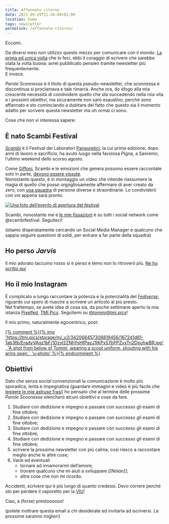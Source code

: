 ```yaml
---
title: Affannato ritorno
date: 2021-09-29T11:34:04+02:00
location: home
tags: newsletter
permalink: /affannato-ritorno/
---
```

Eccomi.

Da diversi mesi non utilizzo questo mezzo per comunicare con il mondo. [La prima ed unica volta](/la-volta-buona 'È la volta buona') che lo feci, ebbi il coraggio di scrivere che sarebbe stata la volta buona: avrei pubblicato pensieri tramite newsletter più frequentemente.  
E invece.

<cite>Parole Sconnesse</cite> è il titolo di questa pseudo-newsletter, che sconnessa e discontinua si proclamava e tale rimarrà. Anche ora, do sfogo alla mia crescente necessità di condividere quello che sta succedendo nella mia vita e i prossimi obiettivi, ma sicuramente non sarò esaustivo, perché sono affannato e sto cominciando a dubitare del fatto che questo sia il momento adatto per scrivere questa newsletter ma oh ormai ci sono.

Cose che non vi interessa sapere:

## È nato Scambi Festival

<cite>[Scambi](https://scambi.org 'Sito ufficiale di Scambi Festival')</cite> è il Festival dei Laboratori [Paneuretici](https://scambi.org/paneuretico 'Cosa vuol dire “paneuretico„'), la cui prima edizione, dopo anni di lavoro e sacrificio, ha avuto luogo nella favolosa Pigna, a Sanremo, l’ultimo weekend dello scorso agosto.

Come [Giffoni](https://tommi.space/cose#giffoni-film-festival 'Giffoni Film Festival fra le cose che faccio'), Scambi e le emozioni che genera possono essere raccontate solo in parte, <u>devono essere vissute</u>.  
Nonostante questo, è in montaggio un video che intende riassumere la magia di quello che posso orgogliosamente affermare di aver creato da zero, con [una squadra](https://scambi.org/chi-siamo 'Chi siamo - Scambi') di persone diverse e straordinarie. Lo condividerò con voi appena sarà pronto.

[![Una foto dell’evento di apertura del festival](https://buttondown.s3.amazonaws.com/images/61d9a3c2-1035-4267-a25c-3d59856ed6c2.jpg)](https://instagram.com/scambifestival)

Scambi, nonostante me e [le mie fissazioni](https://quitsocialmedia.club/tuffo 'Quit Social Media') è su tutti i social network come @scambifestival. Seguiteci!

(stiamo disperatamente cercando un Social Media Manager e qualcuno che sappia seguire questioni di soldi, per entrare a far parte della squadra)

## Ho perso <cite>Jarvis</cite>

Il mio adorato taccuino rosso si è perso e temo non lo ritroverò più.
[Ne ho scritto qui](https://tommi.space/jarvis 'Ode a Jarvis')

## Ho il mio Instagram

È complicato e lungo raccontare la potenza e la potenzialità del [*Fediverse*](https://it.wikipedia.org/wiki/Fediverso '“Fediverso„ su Wikipedia'), riguardo cui spero di riuscire a scrivere un articolo al più presto.  
Nel frattempo, se avete idea di cosa sia, da poche settimane aperto la mia istanza [Pixelfed](https://pixelfed.org 'Pixelfed official website'), [TMI Pics](https://tmi.pics 'TMI Pics'). Seguitemi su [@tommi@tmi.pics](https://tmi.pics/tommi '@tommi su TMI Pics')!

Il mio primo, naturalmente egocentrico, post:


<a href='https://tmi.pics/p/tommi/347321344124174340' target='_blank' title='A shot from below of Tommi, wearing a scout uniform, shouting with his arms open.'>
  {% comment %}{% img 'https://tmi.pics/storage/m/_v2/342068457308819456/1672d1d81-1ab3fb/EradyVAqz1bF/1Dzyl2ZNhYsHfPazJ1IKPx57bPPZyxTn2DeuhwBR.jpg', 'A shot from below of Tommi, wearing a scout uniform, shouting with his arms open.', 'u-photo' %}{% endcomment %}
</a>

## Obiettivi

Dato che senza *social* convenzionali la comunicazione è molto più sporadica, lenta e impegnativa (guardare immagini e video è più facile che [leggere le mie astruse frasi](https://tommi.space/Sono-innamorato '“Sono innamorato„ su tommi.space')) ho pensato che al termine delle prossime <cite>Parole Sconnesse</cite> elencherò alcuni obiettivi e cose da fare.

1. Studiare con dedizione e impegno e passare con successo gli esami di fine ottobre;
1. Studiare con dedizione e impegno e passare con successo gli esami di fine ottobre;
1. Studiare con dedizione e impegno e passare con successo gli esami di fine ottobre;
1. Studiare con dedizione e impegno e passare con successo gli esami di fine ottobre;
1. scrivere la prossima newsletter con più calma, così riesco a raccontare meglio anche le altre cose;
1. Varie ed eventuali
	- tornare ad innamorarmi dell’amore;
	- trovare qualcuno che mi aiuti a sviluppare <cite>[[Nolan]]</cite>;
	- altre cose che non mi ricordo.

Accidenti, scrivere qui è più lungo di quanto credessi. Devo correre perché sto per perdere il vaporetto per la [VIU](https://univiu.org 'Venice International University')!

Ciao,
a (forse) prestoooooo!

(potete inoltrare questa email a chi desiderate ed invitarlǝ ad iscriversi. Le prossime saranno migliori)
